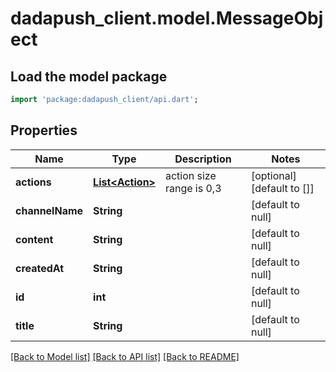 # dadapush_client.model.MessageObject

## Load the model package
```dart
import 'package:dadapush_client/api.dart';
```

## Properties
Name | Type | Description | Notes
------------ | ------------- | ------------- | -------------
**actions** | [**List&lt;Action&gt;**](Action.md) | action size range is 0,3 | [optional] [default to []]
**channelName** | **String** |  | [default to null]
**content** | **String** |  | [default to null]
**createdAt** | **String** |  | [default to null]
**id** | **int** |  | [default to null]
**title** | **String** |  | [default to null]

[[Back to Model list]](../README.md#documentation-for-models) [[Back to API list]](../README.md#documentation-for-api-endpoints) [[Back to README]](../README.md)


